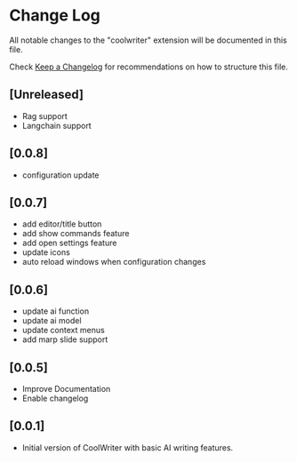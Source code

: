 # Change Log

All notable changes to the "coolwriter" extension will be documented in this file.

Check [Keep a Changelog](http://keepachangelog.com/) for recommendations on how to structure this file.

## [Unreleased]

- Rag support
- Langchain support

## [0.0.8]

- configuration update

## [0.0.7]

- add editor/title button
- add show commands feature
- add open settings feature
- update icons
- auto reload windows when configuration changes

## [0.0.6]

- update ai function
- update ai model
- update context menus
- add marp slide support

## [0.0.5]

- Improve Documentation
- Enable changelog

## [0.0.1]

- Initial version of CoolWriter with basic AI writing features. 


